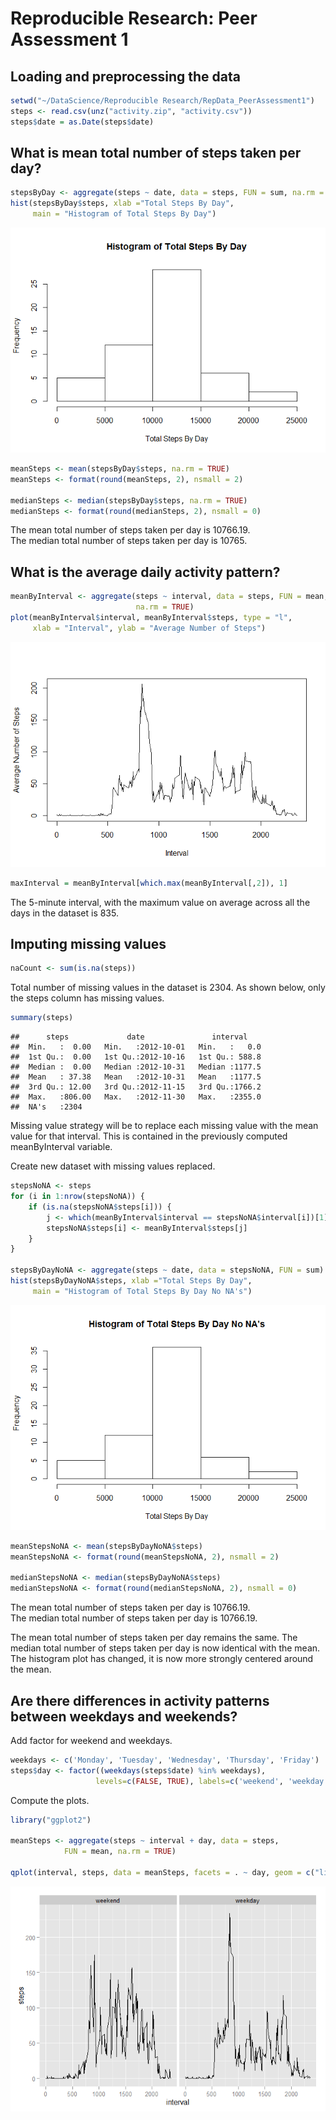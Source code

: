 # Reproducible Research: Peer Assessment 1


## Loading and preprocessing the data

```r
setwd("~/DataScience/Reproducible Research/RepData_PeerAssessment1")
steps <- read.csv(unz("activity.zip", "activity.csv"))
steps$date = as.Date(steps$date)
```

## What is mean total number of steps taken per day?

```r
stepsByDay <- aggregate(steps ~ date, data = steps, FUN = sum, na.rm = TRUE)
hist(stepsByDay$steps, xlab ="Total Steps By Day",  
     main = "Histogram of Total Steps By Day")
```

![](PA1_template_files/figure-html/unnamed-chunk-2-1.png) 

```r
meanSteps <- mean(stepsByDay$steps, na.rm = TRUE)
meanSteps <- format(round(meanSteps, 2), nsmall = 2)

medianSteps <- median(stepsByDay$steps, na.rm = TRUE)
medianSteps <- format(round(medianSteps, 2), nsmall = 0)
```
The mean total number of steps taken per day is 10766.19.  
The median total number of steps taken per day is 10765.

## What is the average daily activity pattern?

```r
meanByInterval <- aggregate(steps ~ interval, data = steps, FUN = mean,
                            na.rm = TRUE)
plot(meanByInterval$interval, meanByInterval$steps, type = "l",
     xlab = "Interval", ylab = "Average Number of Steps")
```

![](PA1_template_files/figure-html/unnamed-chunk-3-1.png) 

```r
maxInterval = meanByInterval[which.max(meanByInterval[,2]), 1]
```
The 5-minute interval, with the maximum value on average across all the days in
the dataset is 835.

## Imputing missing values


```r
naCount <- sum(is.na(steps))
```
Total number of missing values in the dataset is 2304. As shown below,
only the steps column has missing values.

```r
summary(steps)
```

```
##      steps             date               interval     
##  Min.   :  0.00   Min.   :2012-10-01   Min.   :   0.0  
##  1st Qu.:  0.00   1st Qu.:2012-10-16   1st Qu.: 588.8  
##  Median :  0.00   Median :2012-10-31   Median :1177.5  
##  Mean   : 37.38   Mean   :2012-10-31   Mean   :1177.5  
##  3rd Qu.: 12.00   3rd Qu.:2012-11-15   3rd Qu.:1766.2  
##  Max.   :806.00   Max.   :2012-11-30   Max.   :2355.0  
##  NA's   :2304
```

Missing value strategy will be to replace each missing value with the mean
value for that interval. This is contained in the previously computed 
meanByInterval variable.

Create new dataset with missing values replaced.

```r
stepsNoNA <- steps
for (i in 1:nrow(stepsNoNA)) {
    if (is.na(stepsNoNA$steps[i])) {
        j <- which(meanByInterval$interval == stepsNoNA$interval[i])[1]
        stepsNoNA$steps[i] <- meanByInterval$steps[j]
    }
}

stepsByDayNoNA <- aggregate(steps ~ date, data = stepsNoNA, FUN = sum)
hist(stepsByDayNoNA$steps, xlab ="Total Steps By Day",  
     main = "Histogram of Total Steps By Day No NA's")
```

![](PA1_template_files/figure-html/unnamed-chunk-6-1.png) 

```r
meanStepsNoNA <- mean(stepsByDayNoNA$steps)
meanStepsNoNA <- format(round(meanStepsNoNA, 2), nsmall = 2)

medianStepsNoNA <- median(stepsByDayNoNA$steps)
medianStepsNoNA <- format(round(medianStepsNoNA, 2), nsmall = 0)
```
The mean total number of steps taken per day is 10766.19.  
The median total number of steps taken per day is 10766.19.

The mean total number of steps taken per day remains the same. The median
total number of steps taken per day is now identical with the mean.
The histogram plot has changed, it is now more strongly centered around the
mean.

## Are there differences in activity patterns between weekdays and weekends?

Add factor for weekend and weekdays.

```r
weekdays <- c('Monday', 'Tuesday', 'Wednesday', 'Thursday', 'Friday')
steps$day <- factor((weekdays(steps$date) %in% weekdays), 
                   levels=c(FALSE, TRUE), labels=c('weekend', 'weekday'))
```

Compute the plots.

```r
library("ggplot2")

meanSteps <- aggregate(steps ~ interval + day, data = steps,
            FUN = mean, na.rm = TRUE)

qplot(interval, steps, data = meanSteps, facets = . ~ day, geom = c("line"))
```

![](PA1_template_files/figure-html/unnamed-chunk-8-1.png) 
